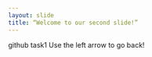 ```yaml
---
layout: slide
title: “Welcome to our second slide!”
---
```

github task1
Use the left arrow to go back!
